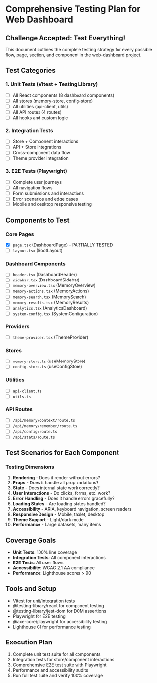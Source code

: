 # Comprehensive Testing Plan for Web Dashboard

## Challenge Accepted: Test Everything!

This document outlines the complete testing strategy for every possible flow, page, section, and component in the web-dashboard project.

## Test Categories

### 1. Unit Tests (Vitest + Testing Library)
- [ ] All React components (8 dashboard components)
- [ ] All stores (memory-store, config-store)
- [ ] All utilities (api-client, utils)
- [ ] All API routes (4 routes)
- [ ] All hooks and custom logic

### 2. Integration Tests
- [ ] Store + Component interactions
- [ ] API + Store integrations
- [ ] Cross-component data flow
- [ ] Theme provider integration

### 3. E2E Tests (Playwright)
- [ ] Complete user journeys
- [ ] All navigation flows
- [ ] Form submissions and interactions
- [ ] Error scenarios and edge cases
- [ ] Mobile and desktop responsive testing

## Components to Test

### Core Pages
- [x] `page.tsx` (DashboardPage) - PARTIALLY TESTED
- [ ] `layout.tsx` (RootLayout)

### Dashboard Components
- [ ] `header.tsx` (DashboardHeader)
- [ ] `sidebar.tsx` (DashboardSidebar)
- [ ] `memory-overview.tsx` (MemoryOverview)
- [ ] `memory-actions.tsx` (MemoryActions)
- [ ] `memory-search.tsx` (MemorySearch)
- [ ] `memory-results.tsx` (MemoryResults)
- [ ] `analytics.tsx` (AnalyticsDashboard)
- [ ] `system-config.tsx` (SystemConfiguration)

### Providers
- [ ] `theme-provider.tsx` (ThemeProvider)

### Stores
- [ ] `memory-store.ts` (useMemoryStore)
- [ ] `config-store.ts` (useConfigStore)

### Utilities
- [ ] `api-client.ts`
- [ ] `utils.ts`

### API Routes
- [ ] `/api/memory/context/route.ts`
- [ ] `/api/memory/remember/route.ts`
- [ ] `/api/config/route.ts`
- [ ] `/api/stats/route.ts`

## Test Scenarios for Each Component

### Testing Dimensions
1. **Rendering** - Does it render without errors?
2. **Props** - Does it handle all prop variations?
3. **State** - Does internal state work correctly?
4. **User Interactions** - Do clicks, forms, etc. work?
5. **Error Handling** - Does it handle errors gracefully?
6. **Loading States** - Are loading states handled?
7. **Accessibility** - ARIA, keyboard navigation, screen readers
8. **Responsive Design** - Mobile, tablet, desktop
9. **Theme Support** - Light/dark mode
10. **Performance** - Large datasets, many items

## Coverage Goals
- **Unit Tests**: 100% line coverage
- **Integration Tests**: All component interactions
- **E2E Tests**: All user flows
- **Accessibility**: WCAG 2.1 AA compliance
- **Performance**: Lighthouse scores > 90

## Tools and Setup
- Vitest for unit/integration tests
- @testing-library/react for component testing
- @testing-library/jest-dom for DOM assertions
- Playwright for E2E testing
- @axe-core/playwright for accessibility testing
- Lighthouse CI for performance testing

## Execution Plan
1. Complete unit test suite for all components
2. Integration tests for store/component interactions
3. Comprehensive E2E test suite with Playwright
4. Performance and accessibility audits
5. Run full test suite and verify 100% coverage

